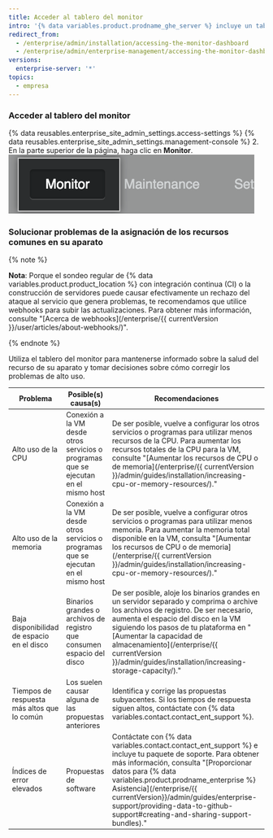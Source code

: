 ```yaml
---
title: Acceder al tablero del monitor
intro: '{% data variables.product.prodname_ghe_server %} incluye un tablero de monitoreo en la web que muestra los datos históricos sobre tu aparato {% data variables.product.prodname_ghe_server %}, como la CPU y el uso del almacenamiento, los tiempos de respuesta de la aplicación y de la autenticación y la salud general del sistema.'
redirect_from:
  - /enterprise/admin/installation/accessing-the-monitor-dashboard
  - /enterprise/admin/enterprise-management/accessing-the-monitor-dashboard
versions:
  enterprise-server: '*'
topics:
  - empresa
---
```


### Acceder al tablero del monitor

{% data reusables.enterprise_site_admin_settings.access-settings %}
{% data reusables.enterprise_site_admin_settings.management-console %}
2. En la parte superior de la página, haga clic en **Monitor**. ![Enlace al Tablero del monitor](/assets/images/enterprise/management-console/monitor-dash-link.png)

### Solucionar problemas de la asignación de los recursos comunes en su aparato

{% note %}

**Nota**: Porque el sondeo regular de {% data variables.product.product_location %} con integración continua (CI) o la construcción de servidores puede causar efectivamente un rechazo del ataque al servicio que genera problemas, te recomendamos que utilice webhooks para subir las actualizaciones. Para obtener más información, consulte "[Acerca de webhooks](/enterprise/{{ currentVersion }}/user/articles/about-webhooks/)".

{% endnote %}

Utiliza el tablero del monitor para mantenerse informado sobre la salud del recurso de su aparato y tomar decisiones sobre cómo corregir los problemas de alto uso.

| Problema                                    | Posible(s) causa(s)                                                                 | Recomendaciones                                                                                                                                                                                                                                                                                                                                                           |
| ------------------------------------------- | ----------------------------------------------------------------------------------- | ------------------------------------------------------------------------------------------------------------------------------------------------------------------------------------------------------------------------------------------------------------------------------------------------------------------------------------------------------------------------- |
| Alto uso de la CPU                          | Conexión a la VM desde otros servicios o programas que se ejecutan en el mismo host | De ser posible, vuelve a configurar los otros servicios o programas para utilizar menos recursos de la CPU. Para aumentar los recursos totales de la CPU para la VM, consulte "[Aumentar los recursos de CPU o de memoria](/enterprise/{{ currentVersion }}/admin/guides/installation/increasing-cpu-or-memory-resources/)."                                              |
| Alto uso de la memoria                      | Conexión a la VM desde otros servicios o programas que se ejecutan en el mismo host | De ser posible, vuelve a configurar otros servicios o programas para utilizar menos memoria. Para aumentar la memoria total disponible en la VM, consulta "[Aumentar los recursos de CPU o de memoria](/enterprise/{{ currentVersion }}/admin/guides/installation/increasing-cpu-or-memory-resources/)."                                                                  |
| Baja disponibilidad de espacio en el disco  | Binarios grandes o archivos de registro que consumen espacio del disco              | De ser posible, aloje los binarios grandes en un servidor separado y comprima o archive los archivos de registro. De ser necesario, aumenta el espacio del disco en la VM siguiendo los pasos de tu plataforma en "[Aumentar la capacidad de almacenamiento](/enterprise/{{ currentVersion }}/admin/guides/installation/increasing-storage-capacity/)."                   |
| Tiempos de respuesta más altos que lo común | Los suelen causar alguna de las propuestas anteriores                               | Identifica y corrige las propuestas subyacentes. Si los tiempos de respuesta siguen altos, contáctate con {% data variables.contact.contact_ent_support %}.                                                                                                                                                                                                             |
| Índices de error elevados                   | Propuestas de software                                                              | Contáctate con {% data variables.contact.contact_ent_support %} e incluye tu paquete de soporte. Para obtener más información, consulta "[Proporcionar datos para {% data variables.product.prodname_enterprise %} Asistencia](/enterprise/{{ currentVersion}}/admin/guides/enterprise-support/providing-data-to-github-support#creating-and-sharing-support-bundles)." |
